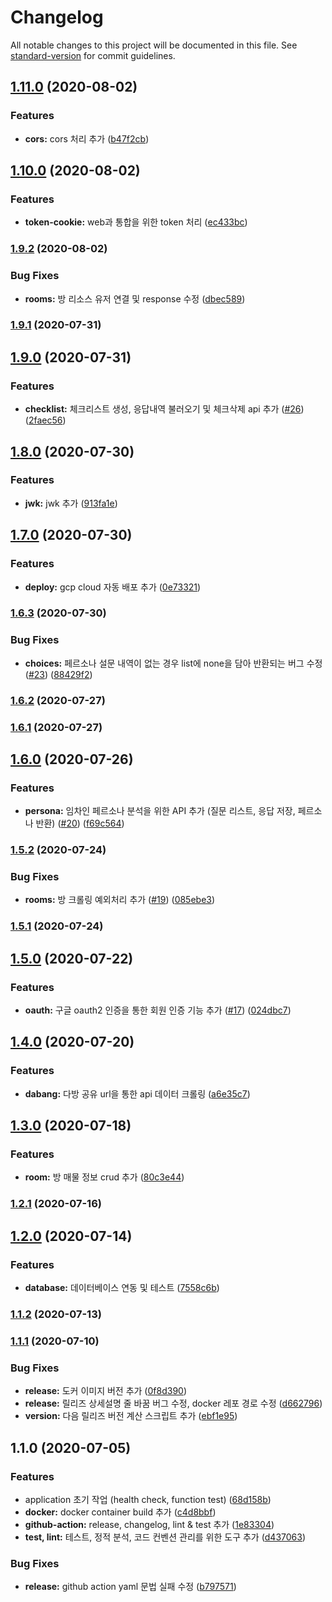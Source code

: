 # Changelog

All notable changes to this project will be documented in this file. See [standard-version](https://github.com/conventional-changelog/standard-version) for commit guidelines.

## [1.11.0](https://github.com/Nexters/landlords-server/compare/v1.10.0...v1.11.0) (2020-08-02)


### Features

* **cors:** cors 처리 추가 ([b47f2cb](https://github.com/Nexters/landlords-server/commit/b47f2cb8b801cefb8da54bac963d86857a4d3f1b))

## [1.10.0](https://github.com/Nexters/landlords-server/compare/v1.9.2...v1.10.0) (2020-08-02)


### Features

* **token-cookie:** web과 통합을 위한 token 처리 ([ec433bc](https://github.com/Nexters/landlords-server/commit/ec433bce5ac9e68ac97980c5146d843b30252866))

### [1.9.2](https://github.com/Nexters/landlords-server/compare/v1.9.1...v1.9.2) (2020-08-02)


### Bug Fixes

* **rooms:** 방 리소스 유저 연결 및 response 수정 ([dbec589](https://github.com/Nexters/landlords-server/commit/dbec5898d46993d23c84dca2435ab4cfa57c925f))

### [1.9.1](https://github.com/Nexters/landlords-server/compare/v1.9.0...v1.9.1) (2020-07-31)

## [1.9.0](https://github.com/Nexters/landlords-server/compare/v1.8.0...v1.9.0) (2020-07-31)


### Features

* **checklist:** 체크리스트 생성, 응답내역 불러오기 및 체크삭제 api 추가 ([#26](https://github.com/Nexters/landlords-server/issues/26)) ([2faec56](https://github.com/Nexters/landlords-server/commit/2faec561d1678bf3c510bd7942482a92941ff956))

## [1.8.0](https://github.com/Nexters/landlords-server/compare/v1.7.0...v1.8.0) (2020-07-30)


### Features

* **jwk:** jwk 추가 ([913fa1e](https://github.com/Nexters/landlords-server/commit/913fa1e7b7dc79df94826197fc4da6c10d9bf6cf))

## [1.7.0](https://github.com/Nexters/landlords-server/compare/v1.6.3...v1.7.0) (2020-07-30)


### Features

* **deploy:** gcp cloud 자동 배포 추가 ([0e73321](https://github.com/Nexters/landlords-server/commit/0e7332102b89328e02ba0d27755a0b349e90d993))

### [1.6.3](https://github.com/Nexters/landlords-server/compare/v1.6.2...v1.6.3) (2020-07-30)


### Bug Fixes

* **choices:** 페르소나 설문 내역이 없는 경우 list에 none을 담아 반환되는 버그 수정 ([#23](https://github.com/Nexters/landlords-server/issues/23)) ([88429f2](https://github.com/Nexters/landlords-server/commit/88429f2178155a057c61c4acc73ca28f3a6db954))

### [1.6.2](https://github.com/Nexters/landlords-server/compare/v1.6.1...v1.6.2) (2020-07-27)

### [1.6.1](https://github.com/Nexters/landlords-server/compare/v1.6.0...v1.6.1) (2020-07-27)

## [1.6.0](https://github.com/Nexters/landlords-server/compare/v1.5.2...v1.6.0) (2020-07-26)


### Features

* **persona:** 임차인 페르소나 분석을 위한 API 추가 (질문 리스트, 응답 저장, 페르소나 반환) ([#20](https://github.com/Nexters/landlords-server/issues/20)) ([f69c564](https://github.com/Nexters/landlords-server/commit/f69c56487ffb9f161990286e30bdf80b2de4fc9b))

### [1.5.2](https://github.com/Nexters/landlords-server/compare/v1.5.1...v1.5.2) (2020-07-24)


### Bug Fixes

* **rooms:** 방 크롤링 예외처리 추가 ([#19](https://github.com/Nexters/landlords-server/issues/19)) ([085ebe3](https://github.com/Nexters/landlords-server/commit/085ebe38b3b49e9cc15095007f12a7de50a79eea))

### [1.5.1](https://github.com/Nexters/landlords-server/compare/v1.5.0...v1.5.1) (2020-07-24)

## [1.5.0](https://github.com/Nexters/landlords-server/compare/v1.4.0...v1.5.0) (2020-07-22)


### Features

* **oauth:** 구글 oauth2 인증을 통한 회원 인증 기능 추가 ([#17](https://github.com/Nexters/landlords-server/issues/17)) ([024dbc7](https://github.com/Nexters/landlords-server/commit/024dbc7d0c2c9bc1ff8a3b9533b138fd02e60f36))

## [1.4.0](https://github.com/Nexters/landlords-server/compare/v1.3.0...v1.4.0) (2020-07-20)


### Features

* **dabang:** 다방 공유 url을 통한 api 데이터 크롤링 ([a6e35c7](https://github.com/Nexters/landlords-server/commit/a6e35c7cd24840214892c14f555ee02a79e7e7aa))

## [1.3.0](https://github.com/Nexters/landlords-server/compare/v1.2.1...v1.3.0) (2020-07-18)


### Features

* **room:** 방 매물 정보 crud 추가 ([80c3e44](https://github.com/Nexters/landlords-server/commit/80c3e4402c0091aa392021175b4daa265761392f))

### [1.2.1](https://github.com/Nexters/landlords-server/compare/v1.2.0...v1.2.1) (2020-07-16)

## [1.2.0](https://github.com/Nexters/landlords-server/compare/v1.1.2...v1.2.0) (2020-07-14)


### Features

* **database:** 데이터베이스 연동 및 테스트 ([7558c6b](https://github.com/Nexters/landlords-server/commit/7558c6b8b36d873e5e739a8a254e39f92508d7fe))

### [1.1.2](https://github.com/Nexters/landlords-server/compare/v1.1.1...v1.1.2) (2020-07-13)

### [1.1.1](https://github.com/Nexters/landlords-server/compare/v1.1.0...v1.1.1) (2020-07-10)


### Bug Fixes

* **release:** 도커 이미지 버전 추가 ([0f8d390](https://github.com/Nexters/landlords-server/commit/0f8d39011e232cdbe32846d86043da760aea7f6a))
* **release:** 릴리즈 상세설명 줄 바꿈 버그 수정, docker 레포 경로 수정 ([d662796](https://github.com/Nexters/landlords-server/commit/d662796035f6adda89f6a9ac7673d1baa9783776))
* **version:** 다음 릴리즈 버전 계산 스크립트 추가 ([ebf1e95](https://github.com/Nexters/landlords-server/commit/ebf1e95a0e9cb19355ee10aa828d773a3c6036cc))

## 1.1.0 (2020-07-05)


### Features

* application 초기 작업 (health check, function test) ([68d158b](https://github.com/Nexters/landlords-server/commit/68d158b76f8313da75b17b57d29411a51313de8c))
* **docker:** docker container build  추가 ([c4d8bbf](https://github.com/Nexters/landlords-server/commit/c4d8bbf46ee9c1d0c3aec4860ef27b29c9cba905))
* **github-action:** release, changelog, lint & test 추가 ([1e83304](https://github.com/Nexters/landlords-server/commit/1e83304eee371a3b8ce6561ea74602dbf0a6f85b))
* **test, lint:** 테스트, 정적 분석, 코드 컨벤션 관리를 위한 도구 추가 ([d437063](https://github.com/Nexters/landlords-server/commit/d4370639b7406fc745d390fd19fd5376510c7e21))


### Bug Fixes

* **release:** github action yaml 문법 실패 수정 ([b797571](https://github.com/Nexters/landlords-server/commit/b797571578a23876c0e3337d343f42df6a0efac3))
